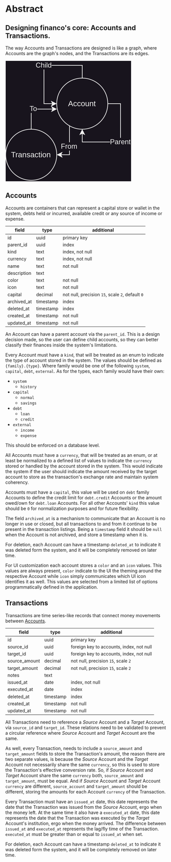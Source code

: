 # Abstract

## Designing financo's core: Accounts and Transactions.

The way Accounts and Transactions are designed is like a graph, where Accounts are the graph's
nodes, and the Transactions are its edges.

<img src="Account-Abstract.drawio.svg" alt="diagram">

## Accounts
Accounts are containers that can represent a capital store or wallet in the system, debts held 
or incurred, available credit or any source of income or expense.

| field       | type      | additional                                       |
|-------------|-----------|--------------------------------------------------|
| id          | uuid      | primary key                                      |
| parent_id   | uuid      | index                                            |
| kind        | text      | index, not null                                  |
| currency    | text      | index, not null                                  |
| name        | text      | not null                                         |
| description | text      |                                                  |
| color       | text      | not null                                         |
| icon        | text      | not null                                         |
| capital     | decimal   | not null, precision `15`, scale `2`, default `0` |
| archived_at | timestamp | index                                            |
| deleted_at  | timestamp | index                                            |
| created_at  | timestamp | not null                                         |
| updated_at  | timestamp | not null                                         |

An Account can have a parent account vía the `parent_id`. This is a design decision made, so the
user can define child accounts, so they can better classify their finances inside the system's
limitations.

Every Account must have a `kind`, that will be treated as an enum to indicate the type of account
stored in the system. The values should be defined as `{family}.{type}`. Where family would be 
one of the following `system`, `capital`, `debt`, `external`.
As for the types, each family would have their own:
- `system`
  - `history`
- `capital`
  - `normal`
  - `savings`
- `debt`
  - `loan`
  - `credit`
- `external`
  - `income`
  - `expense`

This should be enforced on a database level.

All Accounts must have a `currency`, that will be treated as an enum, or at least be normalized 
to a defined list of values to indicate the `currency` stored or handled by the account stored 
in the system. This would indicate the system if the user should indicate the amount received by the
target account to store as the transaction's exchange rate and maintain system coherency.

Accounts must have a `capital`, this value will be used on `debt` family Accounts to define the 
credit limit for `debt.credit` Accounts or the amount owed/own for `debt.loan` Accounts. For all 
other Accounts' `kind` this value should be `0` for normalization purposes and for future
flexibility.

The field `archived_at` is a mechanism to communicate that an Account is no longer in use or closed,
but all transactions to and from it continue to be present in the transaction listings. Being a 
`timestamp` field it should be `null` when the Account is not archived, and store a timestamp when
it is.

For deletion, each Account can have a timestamp `deleted_at` to indicate it was deleted form the 
system, and it will be completely removed on later time.

For UI customization each account stores a `color` and an `icon` values. This values are always 
present, `color` indicate to the UI the theming around the respective Account while `icon` 
simply communicates which UI icon identifies it as well. This values are selected from a limited 
list of options programmatically defined in the application.

## Transactions
Transactions are time series-like records that connect money movements between
[Accounts](#accounts).

| field         | type      | additional                               |
|---------------|-----------|------------------------------------------|
| id            | uuid      | primary key                              |
| source_id     | uuid      | foreign key to accounts, index, not null |
| target_id     | uuid      | foreign key to accounts, index, not null |
| source_amount | decimal   | not null, precision `15`, scale `2`      |
| target_amount | decimal   | not null, precision `15`, scale `2`      |
| notes         | text      |                                          |
| issued_at     | date      | index, not null                          |
| executed_at   | date      | index                                    |
| deleted_at    | timestamp | index                                    |
| created_at    | timestamp | not null                                 |
| updated_at    | timestamp | not null                                 |

All Transactions need to reference a *Source* Account and a *Target* Account, vía `source_id` 
and `target_id`. These relations need to be validated to prevent a circular reference where 
*Source* Account and *Target* Account are the same.

As well, every Transaction, needs to include a `source_amount` and `target_amount` fields to store
the Transaction's amount, the reason there are two separate values, is because the *Source* 
Account and the *Target* Account not necessarily share the same `currency`, so this is used to 
store the Transaction's effective conversion rate. So, if *Source* Account and *Target* Account 
share the same `currency` both, `source_amount` and `target_amount`, must be equal. And if 
*Source* Account and *Target* Account `currency` are different, `source_account` and 
`target_amount` should be different, storing the amounts for each Account `currency` of the 
Transaction.

Every Transaction must have an `issued_at` date, this date represents the date that the 
Transaction was issued from the *Source* Account, ergo when the money left. At the same time it also 
have a `executed_at` date, this date represents the date that the Transaction was executed by 
the *Target* Account's institution, ergo when the money arrived. The difference between 
`issued_at` and `executed_at` represents the lag/fly time of the Transaction. `executed_at` must 
be greater than or equal to `issued_at` when set.

For deletion, each Account can have a timestamp `deleted_at` to indicate it was deleted form the 
system, and it will be completely removed on later time.
